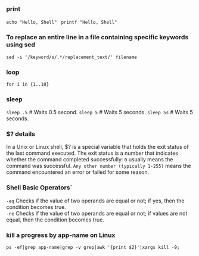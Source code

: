 ### print
`echo "Hello, Shell" `
`printf "Hello, Shell" `

### To replace an entire line in a file containing specific keywords using sed
`sed -i '/keyword/s/.*/replacement_text/' filename`

### loop 
`for i in {1..10}`

### sleep
`sleep .5` # Waits 0.5 second.
`sleep 5`  # Waits 5 seconds.
`sleep 5s` # Waits 5 seconds.

### $? details
In a Unix or Linux shell, $? is a special variable that holds the exit status of the last command executed. The exit status is a number that indicates whether the command completed successfully:
`0` usually means the command was successful.
`Any other number (typically 1-255)` means the command encountered an error or failed for some reason.

### Shell Basic Operators`
`-eq`  Checks if the value of two operands are equal or not; if yes, then the condition becomes true.	
`-ne`  Checks if the value of two operands are equal or not; if values are not equal, then the condition becomes true.

### kill a progress by app-name on Linux
```
ps -ef|grep app-name|grep -v grep|awk '{print $2}'|xargs kill -9;
```